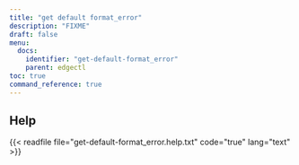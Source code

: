```yaml
---
title: "get default format_error"
description: "FIXME"
draft: false
menu:
  docs:
    identifier: "get-default-format_error"
    parent: edgectl
toc: true
command_reference: true
---
```


## Help

{{< readfile file="get-default-format_error.help.txt" code="true" lang="text" >}}
